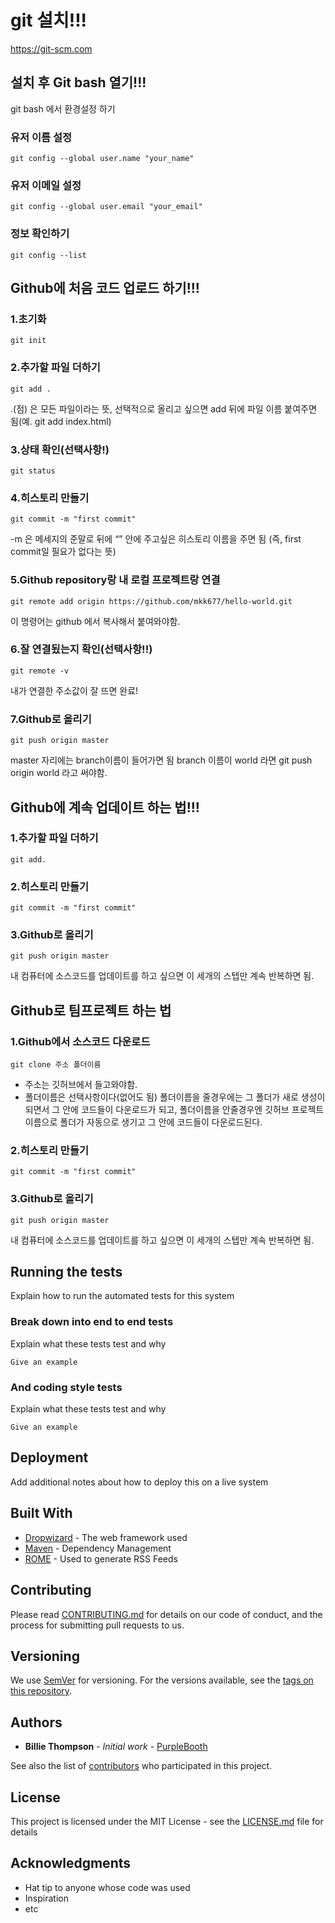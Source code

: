 # git 설치!!!

https://git-scm.com

## 설치 후 Git bash 열기!!!

git bash 에서 환경설정 하기 

### 유저 이름 설정 


```
git config --global user.name "your_name"
```

### 유저 이메일 설정 

```
git config --global user.email "your_email"
```

### 정보 확인하기 


```
git config --list
```

## Github에 처음 코드 업로드 하기!!! 

### 1.초기화

```
git init
```

### 2.추가할 파일 더하기

```
git add .
```

.(점) 은 모든 파일이라는 뜻, 선택적으로 올리고 싶으면 add 뒤에 파일 이름 붙여주면 됨(예. git add index.html)

### 3.상태 확인(선택사항!)

```
git status
```

### 4.히스토리 만들기

```
git commit -m "first commit"
```

-m 은 메세지의 준말로 뒤에 “” 안에 주고싶은 히스토리 이름을 주면 됨 (즉, first commit일 필요가 없다는 뜻)

### 5.Github repository랑 내 로컬 프로젝트랑 연결 

```
git remote add origin https://github.com/mkk677/hello-world.git
```

이 명령어는 github 에서 복사해서 붙여와야함. 


### 6.잘 연결됬는지 확인(선택사항!!)

```
git remote -v
```

내가 연결한 주소값이 잘 뜨면 완료!


### 7.Github로 올리기 

```
git push origin master
```

master 자리에는 branch이름이 들어가면 됨 branch 이름이 world 라면 git push origin world 라고 써야함.


## Github에 계속 업데이트 하는 법!!!

### 1.추가할 파일 더하기

```
git add.
```

### 2.히스토리 만들기

```
git commit -m "first commit"
```

### 3.Github로 올리기

```
git push origin master
```
내 컴퓨터에 소스코드를 업데이트를 하고 싶으면 이 세개의 스텝만 계속 반복하면 됨.


## Github로 팀프로젝트 하는 법

### 1.Github에서 소스코드 다운로드

```
git clone 주소 폴더이름
```
* 주소는 깃허브에서 들고와야함.
* 폴더이름은 선택사항이다(없어도 됨) 폴더이름을 줄경우에는 그 폴더가 새로 생성이 되면서 그 안에 코드들이 다운로드가 되고, 폴더이름을 안줄경우엔 깃허브 프로젝트 이름으로 폴더가 자동으로 생기고 그 안에 코드들이 다운로드된다.

### 2.히스토리 만들기

```
git commit -m "first commit"
```

### 3.Github로 올리기

```
git push origin master
```
내 컴퓨터에 소스코드를 업데이트를 하고 싶으면 이 세개의 스텝만 계속 반복하면 됨.

## Running the tests

Explain how to run the automated tests for this system

### Break down into end to end tests

Explain what these tests test and why

```
Give an example
```

### And coding style tests

Explain what these tests test and why

```
Give an example
```

## Deployment

Add additional notes about how to deploy this on a live system

## Built With

* [Dropwizard](http://www.dropwizard.io/1.0.2/docs/) - The web framework used
* [Maven](https://maven.apache.org/) - Dependency Management
* [ROME](https://rometools.github.io/rome/) - Used to generate RSS Feeds

## Contributing

Please read [CONTRIBUTING.md](https://gist.github.com/PurpleBooth/b24679402957c63ec426) for details on our code of conduct, and the process for submitting pull requests to us.

## Versioning

We use [SemVer](http://semver.org/) for versioning. For the versions available, see the [tags on this repository](https://github.com/your/project/tags). 

## Authors

* **Billie Thompson** - *Initial work* - [PurpleBooth](https://github.com/PurpleBooth)

See also the list of [contributors](https://github.com/your/project/contributors) who participated in this project.

## License

This project is licensed under the MIT License - see the [LICENSE.md](LICENSE.md) file for details

## Acknowledgments

* Hat tip to anyone whose code was used
* Inspiration
* etc
